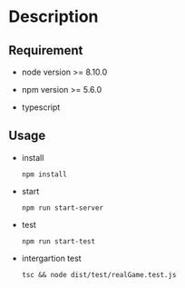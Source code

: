 # Description

## Requirement

- node version >= 8.10.0

- npm version >= 5.6.0

- typescript 

## Usage

- install

    `npm install`

- start
    
    `npm run start-server`

- test

    `npm run start-test`

- intergartion test

    `tsc && node dist/test/realGame.test.js`